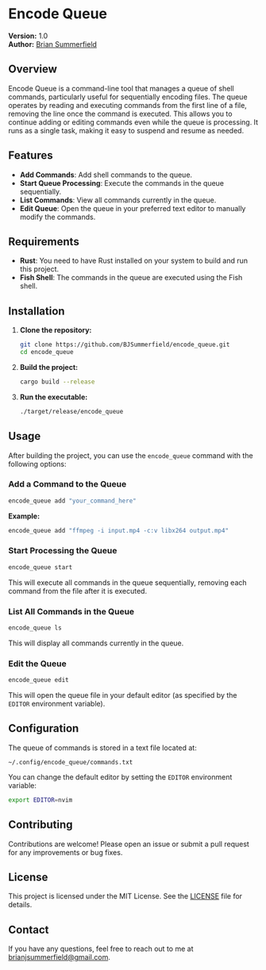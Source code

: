 # Encode Queue

**Version:** 1.0  
**Author:** [Brian Summerfield](mailto:brianjsummerfield@gmail.com)

## Overview

Encode Queue is a command-line tool that manages a queue of shell commands, particularly useful for sequentially encoding files. The queue operates by reading and executing commands from the first line of a file, removing the line once the command is executed. This allows you to continue adding or editing commands even while the queue is processing. It runs as a single task, making it easy to suspend and resume as needed.

## Features

- **Add Commands**: Add shell commands to the queue.
- **Start Queue Processing**: Execute the commands in the queue sequentially.
- **List Commands**: View all commands currently in the queue.
- **Edit Queue**: Open the queue in your preferred text editor to manually modify the commands.

## Requirements

- **Rust**: You need to have Rust installed on your system to build and run this project.
- **Fish Shell**: The commands in the queue are executed using the Fish shell.

## Installation

1. **Clone the repository:**

   ```sh
   git clone https://github.com/BJSummerfield/encode_queue.git
   cd encode_queue
   ```

2. **Build the project:**

   ```sh
   cargo build --release
   ```

3. **Run the executable:**

   ```sh
   ./target/release/encode_queue
   ```

## Usage

After building the project, you can use the `encode_queue` command with the following options:

### Add a Command to the Queue

```sh
encode_queue add "your_command_here"
```

**Example:**

```sh
encode_queue add "ffmpeg -i input.mp4 -c:v libx264 output.mp4"
```

### Start Processing the Queue

```sh
encode_queue start
```

This will execute all commands in the queue sequentially, removing each command from the file after it is executed.

### List All Commands in the Queue

```sh
encode_queue ls
```

This will display all commands currently in the queue.

### Edit the Queue

```sh
encode_queue edit
```

This will open the queue file in your default editor (as specified by the `EDITOR` environment variable).

## Configuration

The queue of commands is stored in a text file located at:

```
~/.config/encode_queue/commands.txt
```

You can change the default editor by setting the `EDITOR` environment variable:

```sh
export EDITOR=nvim
```

## Contributing

Contributions are welcome! Please open an issue or submit a pull request for any improvements or bug fixes.

## License

This project is licensed under the MIT License. See the [LICENSE](LICENSE) file for details.

## Contact

If you have any questions, feel free to reach out to me at [brianjsummerfield@gmail.com](mailto:brianjsummerfield@gmail.com).
